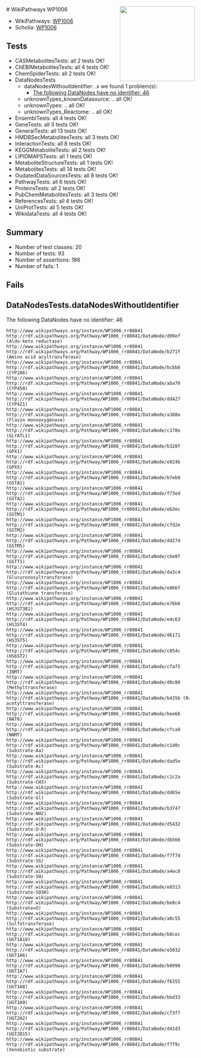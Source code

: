 <img style="float: right; width: 200px" src="https://upload.wikimedia.org/wikipedia/commons/thumb/8/83/Wplogo_with_text_500.png/640px-Wplogo_with_text_500.png" />
# WikiPathways WP1006

* WikiPathways: [WP1006](https://wikipathways.org/pathways/WP1006)
* Scholia: [WP1006](https://scholia.toolforge.org/wikipathways/WP1006)
## Tests
* CASMetabolitesTests: all 2 tests OK!
* ChEBIMetabolitesTests: all 4 tests OK!
* ChemSpiderTests: all 2 tests OK!
* DataNodesTests
    * dataNodesWithoutIdentifier: .x we found 1 problem(s):
        * [The following DataNodes have no identifier: 46](#8792c4f3)
    * unknownTypes_knownDatasource: .. all OK!
    * unknownTypes: .. all OK!
    * unknownTypes_Reactome: .. all OK!
* EnsemblTests: all 4 tests OK!
* GeneTests: all 3 tests OK!
* GeneralTests: all 13 tests OK!
* HMDBSecMetabolitesTests: all 3 tests OK!
* InteractionTests: all 8 tests OK!
* KEGGMetaboliteTests: all 2 tests OK!
* LIPIDMAPSTests: all 1 tests OK!
* MetaboliteStructureTests: all 1 tests OK!
* MetabolitesTests: all 14 tests OK!
* OudatedDataSourcesTests: all 8 tests OK!
* PathwayTests: all 6 tests OK!
* ProteinsTests: all 2 tests OK!
* PubChemMetabolitesTests: all 3 tests OK!
* ReferencesTests: all 4 tests OK!
* UniProtTests: all 5 tests OK!
* WikidataTests: all 4 tests OK!


## Summary

* Number of test classes: 20
* Number of tests: 93
* Number of assertions: 186
* Number of fails: 1

## Fails

<a name="8792c4f3" />

## DataNodesTests.dataNodesWithoutIdentifier

The following DataNodes have no identifier: 46
```
http://www.wikipathways.org/instance/WP1006_rr80841 http://rdf.wikipathways.org/Pathway/WP1006_rr80841/DataNode/d09ef (Aldo-keto reductase)
http://www.wikipathways.org/instance/WP1006_rr80841 http://rdf.wikipathways.org/Pathway/WP1006_rr80841/DataNode/b271f (Amino acid acyltransferase)
http://www.wikipathways.org/instance/WP1006_rr80841 http://rdf.wikipathways.org/Pathway/WP1006_rr80841/DataNode/bcbb6 (CYP2A6)
http://www.wikipathways.org/instance/WP1006_rr80841 http://rdf.wikipathways.org/Pathway/WP1006_rr80841/DataNode/aba70 (CYP450)
http://www.wikipathways.org/instance/WP1006_rr80841 http://rdf.wikipathways.org/Pathway/WP1006_rr80841/DataNode/dd427 (CYP4Z1)
http://www.wikipathways.org/instance/WP1006_rr80841 http://rdf.wikipathways.org/Pathway/WP1006_rr80841/DataNode/a388e (Flavin monooxygenase)
http://www.wikipathways.org/instance/WP1006_rr80841 http://rdf.wikipathways.org/Pathway/WP1006_rr80841/DataNode/c178e (GLYATL1)
http://www.wikipathways.org/instance/WP1006_rr80841 http://rdf.wikipathways.org/Pathway/WP1006_rr80841/DataNode/b328f (GPX1)
http://www.wikipathways.org/instance/WP1006_rr80841 http://rdf.wikipathways.org/Pathway/WP1006_rr80841/DataNode/e824b (GPX5)
http://www.wikipathways.org/instance/WP1006_rr80841 http://rdf.wikipathways.org/Pathway/WP1006_rr80841/DataNode/b7eb8 (GSTA1)
http://www.wikipathways.org/instance/WP1006_rr80841 http://rdf.wikipathways.org/Pathway/WP1006_rr80841/DataNode/f73ed (GSTA2)
http://www.wikipathways.org/instance/WP1006_rr80841 http://rdf.wikipathways.org/Pathway/WP1006_rr80841/DataNode/eb3ec (GSTM1)
http://www.wikipathways.org/instance/WP1006_rr80841 http://rdf.wikipathways.org/Pathway/WP1006_rr80841/DataNode/cfd2e (GSTM2)
http://www.wikipathways.org/instance/WP1006_rr80841 http://rdf.wikipathways.org/Pathway/WP1006_rr80841/DataNode/dd274 (GSTM5)
http://www.wikipathways.org/instance/WP1006_rr80841 http://rdf.wikipathways.org/Pathway/WP1006_rr80841/DataNode/cbe8f (GSTT1)
http://www.wikipathways.org/instance/WP1006_rr80841 http://rdf.wikipathways.org/Pathway/WP1006_rr80841/DataNode/da3c4 (Glucuronosyltransferase)
http://www.wikipathways.org/instance/WP1006_rr80841 http://rdf.wikipathways.org/Pathway/WP1006_rr80841/DataNode/e866f (Glutathione transferase)
http://www.wikipathways.org/instance/WP1006_rr80841 http://rdf.wikipathways.org/Pathway/WP1006_rr80841/DataNode/e76b6 (HS3ST3B1)
http://www.wikipathways.org/instance/WP1006_rr80841 http://rdf.wikipathways.org/Pathway/WP1006_rr80841/DataNode/e4c63 (HS3ST4)
http://www.wikipathways.org/instance/WP1006_rr80841 http://rdf.wikipathways.org/Pathway/WP1006_rr80841/DataNode/d6171 (HS3ST5)
http://www.wikipathways.org/instance/WP1006_rr80841 http://rdf.wikipathways.org/Pathway/WP1006_rr80841/DataNode/c854c (HS6ST2)
http://www.wikipathways.org/instance/WP1006_rr80841 http://rdf.wikipathways.org/Pathway/WP1006_rr80841/DataNode/cfaf5 (INMT)
http://www.wikipathways.org/instance/WP1006_rr80841 http://rdf.wikipathways.org/Pathway/WP1006_rr80841/DataNode/d0c80 (Methyltransferase)
http://www.wikipathways.org/instance/WP1006_rr80841 http://rdf.wikipathways.org/Pathway/WP1006_rr80841/DataNode/b435b (N-acetyltransferase)
http://www.wikipathways.org/instance/WP1006_rr80841 http://rdf.wikipathways.org/Pathway/WP1006_rr80841/DataNode/bee66 (NAT6)
http://www.wikipathways.org/instance/WP1006_rr80841 http://rdf.wikipathways.org/Pathway/WP1006_rr80841/DataNode/cfca9 (NNMT)
http://www.wikipathways.org/instance/WP1006_rr80841 http://rdf.wikipathways.org/Pathway/WP1006_rr80841/DataNode/c140c (Substrate-Aa)
http://www.wikipathways.org/instance/WP1006_rr80841 http://rdf.wikipathways.org/Pathway/WP1006_rr80841/DataNode/dad5e (Substrate-Ac)
http://www.wikipathways.org/instance/WP1006_rr80841 http://rdf.wikipathways.org/Pathway/WP1006_rr80841/DataNode/c1c2a (Substrate-CH3)
http://www.wikipathways.org/instance/WP1006_rr80841 http://rdf.wikipathways.org/Pathway/WP1006_rr80841/DataNode/dd65e (Substrate-Gl)
http://www.wikipathways.org/instance/WP1006_rr80841 http://rdf.wikipathways.org/Pathway/WP1006_rr80841/DataNode/b3747 (Substrate-NH2)
http://www.wikipathways.org/instance/WP1006_rr80841 http://rdf.wikipathways.org/Pathway/WP1006_rr80841/DataNode/d5432 (Substrate-O-R)
http://www.wikipathways.org/instance/WP1006_rr80841 http://rdf.wikipathways.org/Pathway/WP1006_rr80841/DataNode/db566 (Substrate-OH)
http://www.wikipathways.org/instance/WP1006_rr80841 http://rdf.wikipathways.org/Pathway/WP1006_rr80841/DataNode/f7f74 (Substrate-SG)
http://www.wikipathways.org/instance/WP1006_rr80841 http://rdf.wikipathways.org/Pathway/WP1006_rr80841/DataNode/a4ec8 (Substrate-SH)
http://www.wikipathways.org/instance/WP1006_rr80841 http://rdf.wikipathways.org/Pathway/WP1006_rr80841/DataNode/e8313 (Substrate-SO3H)
http://www.wikipathways.org/instance/WP1006_rr80841 http://rdf.wikipathways.org/Pathway/WP1006_rr80841/DataNode/be8c4 (Substrate=O)
http://www.wikipathways.org/instance/WP1006_rr80841 http://rdf.wikipathways.org/Pathway/WP1006_rr80841/DataNode/a0c55 (Sulfotransferase)
http://www.wikipathways.org/instance/WP1006_rr80841 http://rdf.wikipathways.org/Pathway/WP1006_rr80841/DataNode/b8cec (UGT1A10)
http://www.wikipathways.org/instance/WP1006_rr80841 http://rdf.wikipathways.org/Pathway/WP1006_rr80841/DataNode/e5032 (UGT1A6)
http://www.wikipathways.org/instance/WP1006_rr80841 http://rdf.wikipathways.org/Pathway/WP1006_rr80841/DataNode/b0998 (UGT1A7)
http://www.wikipathways.org/instance/WP1006_rr80841 http://rdf.wikipathways.org/Pathway/WP1006_rr80841/DataNode/f6355 (UGT1A8)
http://www.wikipathways.org/instance/WP1006_rr80841 http://rdf.wikipathways.org/Pathway/WP1006_rr80841/DataNode/bbd33 (UGT1A9)
http://www.wikipathways.org/instance/WP1006_rr80841 http://rdf.wikipathways.org/Pathway/WP1006_rr80841/DataNode/cf3f7 (UGT2A2)
http://www.wikipathways.org/instance/WP1006_rr80841 http://rdf.wikipathways.org/Pathway/WP1006_rr80841/DataNode/d41d3 (UGT2B15)
http://www.wikipathways.org/instance/WP1006_rr80841 http://rdf.wikipathways.org/Pathway/WP1006_rr80841/DataNode/f7f9c (Xenobiotic substrate)
```

